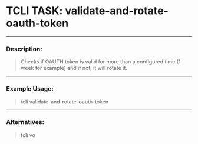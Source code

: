 # TCLI TASK: validate-and-rotate-oauth-token

---
### Description:
> Checks if OAUTH token is valid for more than a configured time (1 week for example) and if not, it will rotate it.

---
### Example Usage:
> tcli validate-and-rotate-oauth-token

---
### Alternatives:
> tcli vo
